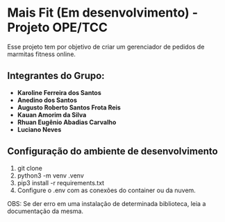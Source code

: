 
# Mais Fit (Em desenvolvimento) - Projeto OPE/TCC

Esse projeto tem por objetivo de criar um gerenciador de pedidos de marmitas fitness online.

## Integrantes do Grupo:

- **Karoline Ferreira dos Santos**
- **Anedino dos Santos**
- **Augusto Roberto Santos Frota Reis**
- **Kauan Amorim da Silva**
- **Rhuan Eugênio Abadias Carvalho**
- **Luciano Neves**


## Configuração do ambiente de desenvolvimento

1. git clone
2. python3 -m venv .venv
3. pip3 install -r requirements.txt
4. Configure o .env com as conexões do container ou da nuvem.

OBS: Se der erro em uma instalação de determinada biblioteca, leia a documentação da mesma.
